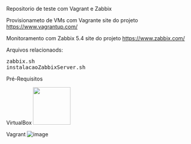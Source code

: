 Repositorio de teste com Vagrant e Zabbix

Provisionameto de VMs com Vagrante  site do projeto https://www.vagrantup.com/

Monitoramento com Zabbix 5.4 site do projeto https://www.zabbix.com/

Arquivos relacionaods:
<pre>
zabbix.sh
instalacaoZabbixServer.sh
</pre>

Pré-Requisitos

VirtualBox <img src="https://lhttps://github.com/marciods2003/vagrant-Zabbix.git/tree/main/img/virtualbox.png" width="100" height="100"/>

Vagrant ![image](https://github.com/marciods2003/vagrant-Zabbix.git/tree/main/img/vagrant.png)